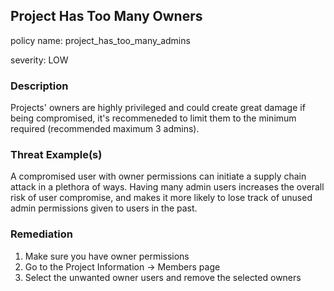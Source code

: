 ## Project Has Too Many Owners

policy name: project_has_too_many_admins

severity: LOW

### Description

Projects' owners are highly privileged and could create great damage if being compromised, it's recommeneded to limit them to the minimum required (recommended maximum 3 admins).

### Threat Example(s)

A compromised user with owner permissions can initiate a supply chain attack in a plethora of ways.
Having many admin users increases the overall risk of user compromise, and makes it more likely to lose track of unused admin permissions given to users in the past.

### Remediation

1. Make sure you have owner permissions
2. Go to the Project Information -> Members page
3. Select the unwanted owner users and remove the selected owners
